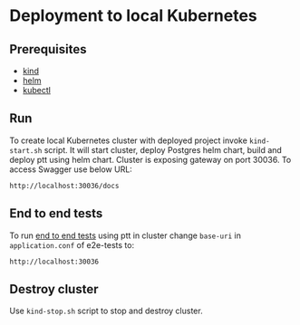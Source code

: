 # Deployment to local Kubernetes

## Prerequisites

 * [kind](https://kind.sigs.k8s.io/)
 * [helm](https://helm.sh/)
 * [kubectl](https://kubernetes.io/docs/tasks/tools/install-kubectl/)

## Run

To create local Kubernetes cluster with deployed project invoke `kind-start.sh` script.
It will start cluster, deploy Postgres helm chart, build and deploy ptt using helm chart.
Cluster is exposing gateway on port 30036. To access Swagger use below URL:
```
http://localhost:30036/docs
```

## End to end tests

To run [end to end tests](../e2e-tests/README.md) using ptt in cluster change `base-uri` in `application.conf`
of e2e-tests to:
```
http://localhost:30036
```

## Destroy cluster

Use `kind-stop.sh` script to stop and destroy cluster.
